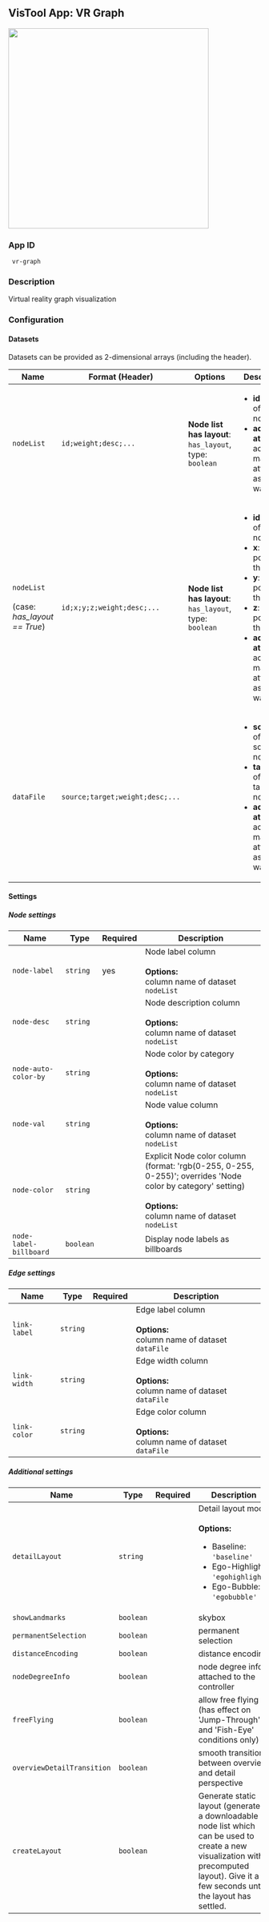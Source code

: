 ## VisTool App: VR Graph

<img src="https://vis.csh.ac.at/vistool/visualizations/vr-graph/vrnets.png" height="400">

### App ID

   ```
    vr-graph
   ```

### Description

Virtual reality graph visualization

### Configuration

#### Datasets

Datasets can be provided as 2-dimensional arrays (including the header).

Name | Format (Header) | Options | Description
---- | --------------- | ------- | -----------
```nodeList``` | ```id;weight;desc;...``` | **Node list has layout**: ```has_layout```, type: ```boolean``` | <ul><li><b>id</b>: the id of the node</li><li><b>additional attributes</b>: add as many attributes as you want</li></ul>
```nodeList```<br><br>(case: *has_layout ==  True*) | ```id;x;y;z;weight;desc;...``` | **Node list has layout**: ```has_layout```, type: ```boolean``` | <ul><li><b>id</b>: the id of the node</li><li><b>x</b>: the x position of the node</li><li><b>y</b>: the y position of the node</li><li><b>z</b>: the z position of the node</li><li><b>additional attributes</b>: add as many attributes as you want</li></ul>
```dataFile``` | ```source;target;weight;desc;...``` |  | <ul><li><b>source</b>: id of the source node</li><li><b>target</b>: id of the target node</li><li><b>additional attributes</b>: add as many attributes as you want</li></ul>

#### Settings

##### Node settings

Name | Type | Required | Description
---- | ---- | -------- | -----------
```node-label``` | ```string``` | yes | Node label column<br><br><b>Options:</b><br>column name of dataset ```nodeList```
```node-desc``` | ```string``` |  | Node description column<br><br><b>Options:</b><br>column name of dataset ```nodeList```
```node-auto-color-by``` | ```string``` |  | Node color by category<br><br><b>Options:</b><br>column name of dataset ```nodeList```
```node-val``` | ```string``` |  | Node value column<br><br><b>Options:</b><br>column name of dataset ```nodeList```
```node-color``` | ```string``` |  | Explicit Node color column (format: 'rgb(0-255, 0-255, 0-255)'; overrides 'Node color by category' setting)<br><br><b>Options:</b><br>column name of dataset ```nodeList```
```node-label-billboard``` | ```boolean``` |  | Display node labels as billboards
##### Edge settings

Name | Type | Required | Description
---- | ---- | -------- | -----------
```link-label``` | ```string``` |  | Edge label column<br><br><b>Options:</b><br>column name of dataset ```dataFile```
```link-width``` | ```string``` |  | Edge width column<br><br><b>Options:</b><br>column name of dataset ```dataFile```
```link-color``` | ```string``` |  | Edge color column<br><br><b>Options:</b><br>column name of dataset ```dataFile```
##### Additional settings

Name | Type | Required | Description
---- | ---- | -------- | -----------
```detailLayout``` | ```string``` |  | Detail layout mode<br><br><b>Options:</b><ul><li>Baseline: ```'baseline'```</li><li>Ego-Highlight: ```'egohighlight'```</li><li>Ego-Bubble: ```'egobubble'```</li></ul>
```showLandmarks``` | ```boolean``` |  | skybox
```permanentSelection``` | ```boolean``` |  | permanent selection
```distanceEncoding``` | ```boolean``` |  | distance encoding
```nodeDegreeInfo``` | ```boolean``` |  | node degree info attached to the controller
```freeFlying``` | ```boolean``` |  | allow free flying (has effect on 'Jump-Through' and 'Fish-Eye' conditions only)
```overviewDetailTransition``` | ```boolean``` |  | smooth transition between overview and detail perspective
```createLayout``` | ```boolean``` |  | Generate static layout (generates a downloadable node list which can be used to create a new visualization with precomputed layout). Give it a few seconds until the layout has settled.

<!--- #### Example

```py
config = {
    "datasets": {
        "nodeList": {
            "options": {
                "has_layout": ...
            },
            "data": {
                ...
            }
        },
        "nodeList": {
            "options": {
                "has_layout": ...
            },
            "data": {
                ...
            }
        },
        "dataFile": {
            "data": {
                ...
            }
        }
    },
    "settings": {
        "node-label": ...,
        "node-desc": ...,
        "node-auto-color-by": ...,
        "node-val": ...,
        "node-color": ...,
        "node-label-billboard": ...,
        "link-label": ...,
        "link-width": ...,
        "link-color": ...,
        "detailLayout": ...,
        "showLandmarks": ...,
        "permanentSelection": ...,
        "distanceEncoding": ...,
        "nodeDegreeInfo": ...,
        "freeFlying": ...,
        "overviewDetailTransition": ...,
        "createLayout": ...
    }
}

vt = Vistool("vr-graph", config)
vt.show()
``` -->